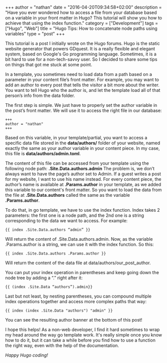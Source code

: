 +++
author = "nathan"
date = "2016-04-20T09:34:58+02:00"
description = "Have you ever wondered how to access a file from your database based on a variable in your front matter in Hugo? This tutorial will show you how to achieve that using the index function."
category = ["Development"]
tags = ["Hugo", "Web"]
title = "Hugo Tips: How to concatenate node paths using variables"
type = "post"
+++

<span class="text-muted"> This tutorial is a post I initially wrote on the Hugo forums. Hugo is the static website generator that powers GDquest.
It is a really flexible and elegant system, based on Google's Go programming language. Sometimes, it is a bit hard to use for a non-tech-savvy user. So I decided to share some tips on things that got me stuck at some point. </span>

In a template, you sometimes need to load data from a path based on a parameter in your content file’s front matter. For example, you may want to add an author to every post that tells the visitor a bit more about the writer. You want to tell Hugo who the author is, and let the template load all of that person’s info from the data folder.

The first step is simple. We just have to properly set the author variable in the post’s front matter. We will use it to access the right file in our database:

~~~
+++
author = "nathan"
+++
~~~

Based on this variable, in your template/partial, you want to access a specific data file stored in the **data/authors/** folder of your website, named exactly the same as your author variable in your content piece. In my case, this file is **data/authors/admin.toml**.

The content of this file can be accessed from your template using the following node path: **.Site.Data.authors.admin**
The problem is, we don’t always want to have the page’s author set to Admin. If a guest writes a post for my website, I want to use his name instead. For every content piece, the author’s name is available at **.Params.author** in your template, as we added this variable to our content's front matter. So you want to load the data from the file at **.Site.Data.authors** called the same as the variable **.Params.author**.

To do that, in go template, we have to use the index function. Index takes 2 parameters: the first one is a node path, and the 2nd one is a string corresponding to the data we want to access. For example:

~~~
{{ index .Site.Data.authors “admin” }}
~~~

Will return the content of .Site.Data.authors.admin. Now, as the variable .Params.author is a string, we can use it with the index function. So this:

~~~
{{ index .Site.Data.authors .Params.author }}
~~~

Will return the content of the data file at data/authors/our_post_author.

You can put your index operation in parentheses and keep going down the node tree by adding a “.” right after it:

~~~
{{ (index .Site.Data “authors”).admin}}
~~~

Last but not least, by nesting parentheses, you can compound multiple index operations together and access more complex paths that way:

~~~
{{ index (index .Site.Data "authors") "admin" }}
~~~

You can see the resulting author banner at the bottom of this post!

I hope this helps! As a non-web developer, I find it hard sometimes to wrap my head around the way go template work. It's really simple once you know how to do it, but it can take a while before you find how to use a function the right way, even with the help of the documentation.

_Happy Hugo coding!_
